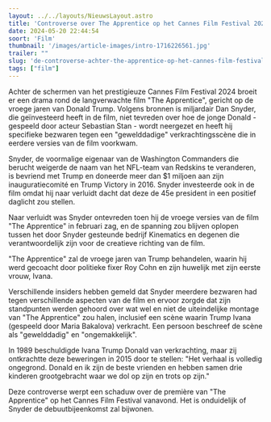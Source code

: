 ```yaml
---
layout: ../../layouts/NieuwsLayout.astro
title: 'Controverse over The Apprentice op het Cannes Film Festival 2024'
date: 2024-05-20 22:44:54
soort: 'Film'
thumbnail: '/images/article-images/intro-1716226561.jpg'
trailer: ""
slug: 'de-controverse-achter-the-apprentice-op-het-cannes-film-festival-2024'
tags: ["film"]
---
```


Achter de schermen van het prestigieuze Cannes Film Festival 2024 broeit er een drama rond de langverwachte film "The Apprentice", gericht op de vroege jaren van Donald Trump. Volgens bronnen is miljardair Dan Snyder, die geïnvesteerd heeft in de film, niet tevreden over hoe de jonge Donald - gespeeld door acteur Sebastian Stan - wordt neergezet en heeft hij specifieke bezwaren tegen een "gewelddadige" verkrachtingsscène die in eerdere versies van de film voorkwam.

Snyder, de voormalige eigenaar van de Washington Commanders die berucht weigerde de naam van het NFL-team van Redskins te veranderen, is bevriend met Trump en doneerde meer dan $1 miljoen aan zijn inauguratiecomité en Trump Victory in 2016. Snyder investeerde ook in de film omdat hij naar verluidt dacht dat deze de 45e president in een positief daglicht zou stellen.

Naar verluidt was Snyder ontevreden toen hij de vroege versies van de film "The Apprentice" in februari zag, en de spanning zou blijven oplopen tussen het door Snyder gesteunde bedrijf Kinematics en degenen die verantwoordelijk zijn voor de creatieve richting van de film.

"The Apprentice" zal de vroege jaren van Trump behandelen, waarin hij werd gecoacht door politieke fixer Roy Cohn en zijn huwelijk met zijn eerste vrouw, Ivana.

Verschillende insiders hebben gemeld dat Snyder meerdere bezwaren had tegen verschillende aspecten van de film en ervoor zorgde dat zijn standpunten werden gehoord over wat wel en niet de uiteindelijke montage van "The Apprentice" zou halen, inclusief een scène waarin Trump Ivana (gespeeld door Maria Bakalova) verkracht. Een persoon beschreef de scène als "gewelddadig" en "ongemakkelijk".

In 1989 beschuldigde Ivana Trump Donald van verkrachting, maar zij ontkrachtte deze beweringen in 2015 door te stellen: "Het verhaal is volledig ongegrond. Donald en ik zijn de beste vrienden en hebben samen drie kinderen grootgebracht waar we dol op zijn en trots op zijn."

Deze controverse werpt een schaduw over de première van "The Apprentice" op het Cannes Film Festival vanavond. Het is onduidelijk of Snyder de debuutbijeenkomst zal bijwonen.
